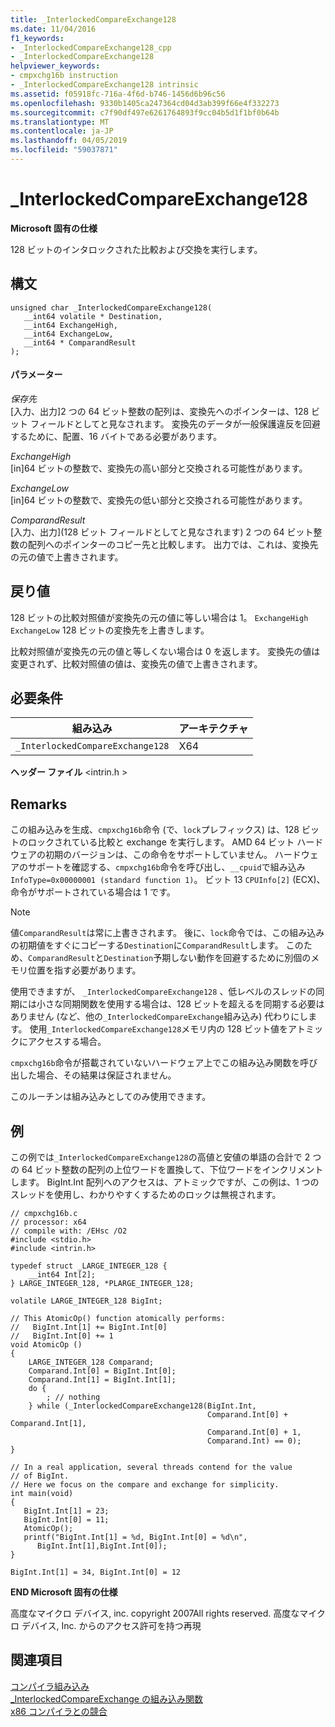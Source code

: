 ```yaml
---
title: _InterlockedCompareExchange128
ms.date: 11/04/2016
f1_keywords:
- _InterlockedCompareExchange128_cpp
- _InterlockedCompareExchange128
helpviewer_keywords:
- cmpxchg16b instruction
- _InterlockedCompareExchange128 intrinsic
ms.assetid: f05918fc-716a-4f6d-b746-1456d6b96c56
ms.openlocfilehash: 9330b1405ca247364cd04d3ab399f66e4f332273
ms.sourcegitcommit: c7f90df497e6261764893f9cc04b5d1f1bf0b64b
ms.translationtype: MT
ms.contentlocale: ja-JP
ms.lasthandoff: 04/05/2019
ms.locfileid: "59037871"
---
```

# <a name="interlockedcompareexchange128"></a>_InterlockedCompareExchange128

**Microsoft 固有の仕様**

128 ビットのインタロックされた比較および交換を実行します。

## <a name="syntax"></a>構文

```
unsigned char _InterlockedCompareExchange128(
   __int64 volatile * Destination,
   __int64 ExchangeHigh,
   __int64 ExchangeLow,
   __int64 * ComparandResult
);
```

#### <a name="parameters"></a>パラメーター

*保存先*<br/>
[入力、出力]2 つの 64 ビット整数の配列は、変換先へのポインターは、128 ビット フィールドとしてと見なされます。 変換先のデータが一般保護違反を回避するために、配置、16 バイトである必要があります。

*ExchangeHigh*<br/>
[in]64 ビットの整数で、変換先の高い部分と交換される可能性があります。

*ExchangeLow*<br/>
[in]64 ビットの整数で、変換先の低い部分と交換される可能性があります。

*ComparandResult*<br/>
[入力、出力](128 ビット フィールドとしてと見なされます) 2 つの 64 ビット整数の配列へのポインターのコピー先と比較します。  出力では、これは、変換先の元の値で上書きされます。

## <a name="return-value"></a>戻り値

128 ビットの比較対照値が変換先の元の値に等しい場合は 1。 `ExchangeHigh` `ExchangeLow` 128 ビットの変換先を上書きします。

比較対照値が変換先の元の値と等しくない場合は 0 を返します。 変換先の値は変更されず、比較対照値の値は、変換先の値で上書きされます。

## <a name="requirements"></a>必要条件

|組み込み|アーキテクチャ|
|---------------|------------------|
|`_InterlockedCompareExchange128`|X64|

**ヘッダー ファイル** \<intrin.h >

## <a name="remarks"></a>Remarks

この組み込みを生成、`cmpxchg16b`命令 (で、`lock`プレフィックス) は、128 ビットのロックされている比較と exchange を実行します。 AMD 64 ビット ハードウェアの初期のバージョンは、この命令をサポートしていません。 ハードウェアのサポートを確認する、`cmpxchg16b`命令を呼び出し、`__cpuid`で組み込み`InfoType=0x00000001 (standard function 1)`。 ビット 13 `CPUInfo[2]` (ECX)、命令がサポートされている場合は 1 です。

> [!NOTE]
>  値`ComparandResult`は常に上書きされます。 後に、`lock`命令では、この組み込みの初期値をすぐにコピーする`Destination`に`ComparandResult`します。 このため、`ComparandResult`と`Destination`予期しない動作を回避するために別個のメモリ位置を指す必要があります。

使用できますが、 `_InterlockedCompareExchange128` 、低レベルのスレッドの同期には小さな同期関数を使用する場合は、128 ビットを超えるを同期する必要はありません (など、他の`_InterlockedCompareExchange`組み込み) 代わりにします。 使用`_InterlockedCompareExchange128`メモリ内の 128 ビット値をアトミックにアクセスする場合。

`cmpxchg16b`命令が搭載されていないハードウェア上でこの組み込み関数を呼び出した場合、その結果は保証されません。

このルーチンは組み込みとしてのみ使用できます。

## <a name="example"></a>例

この例では`_InterlockedCompareExchange128`の高値と安値の単語の合計で 2 つの 64 ビット整数の配列の上位ワードを置換して、下位ワードをインクリメントします。 BigInt.Int 配列へのアクセスは、アトミックですが、この例は、1 つのスレッドを使用し、わかりやすくするためのロックは無視されます。

```
// cmpxchg16b.c
// processor: x64
// compile with: /EHsc /O2
#include <stdio.h>
#include <intrin.h>

typedef struct _LARGE_INTEGER_128 {
    __int64 Int[2];
} LARGE_INTEGER_128, *PLARGE_INTEGER_128;

volatile LARGE_INTEGER_128 BigInt;

// This AtomicOp() function atomically performs:
//   BigInt.Int[1] += BigInt.Int[0]
//   BigInt.Int[0] += 1
void AtomicOp ()
{
    LARGE_INTEGER_128 Comparand;
    Comparand.Int[0] = BigInt.Int[0];
    Comparand.Int[1] = BigInt.Int[1];
    do {
        ; // nothing
    } while (_InterlockedCompareExchange128(BigInt.Int,
                                            Comparand.Int[0] + Comparand.Int[1],
                                            Comparand.Int[0] + 1,
                                            Comparand.Int) == 0);
}

// In a real application, several threads contend for the value
// of BigInt.
// Here we focus on the compare and exchange for simplicity.
int main(void)
{
   BigInt.Int[1] = 23;
   BigInt.Int[0] = 11;
   AtomicOp();
   printf("BigInt.Int[1] = %d, BigInt.Int[0] = %d\n",
      BigInt.Int[1],BigInt.Int[0]);
}
```

```Output
BigInt.Int[1] = 34, BigInt.Int[0] = 12
```

**END Microsoft 固有の仕様**

高度なマイクロ デバイス, inc. copyright 2007All rights reserved. 高度なマイクロ デバイス, Inc. からのアクセス許可を持つ再現

## <a name="see-also"></a>関連項目

[コンパイラ組み込み](../intrinsics/compiler-intrinsics.md)<br/>
[_InterlockedCompareExchange の組み込み関数](../intrinsics/interlockedcompareexchange-intrinsic-functions.md)<br/>
[x86 コンパイラとの競合](../build/x64-software-conventions.md#conflicts-with-the-x86-compiler)